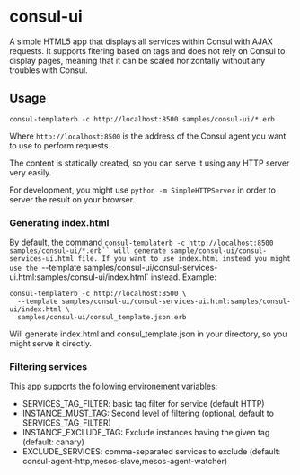 # consul-ui

A simple HTML5 app that displays all services within Consul with AJAX requests.
It supports fitering based on tags and does not rely on Consul to display pages,
meaning that it can be scaled horizontally without any troubles with Consul.

## Usage

```shell
consul-templaterb -c http://localhost:8500 samples/consul-ui/*.erb
```

Where `http://localhost:8500` is the address of the Consul agent you want to use to
perform requests.

The content is statically created, so you can serve it using any HTTP server very easily.

For development, you might use `python -m SimpleHTTPServer` in order to server the result
on your browser.

### Generating index.html

By default, the command `consul-templaterb -c http://localhost:8500 samples/consul-ui/*.erb``
will generate sample/consul-ui/consul-services-ui.html file. If you want to use index.html instead
you might use the `--template samples/consul-ui/consul-services-ui.html:samples/consul-ui/index.html`
instead. Example:

```shell
consul-templaterb -c http://localhost:8500 \
  --template samples/consul-ui/consul-services-ui.html:samples/consul-ui/index.html \
  samples/consul-ui/consul_template.json.erb
```

Will generate index.html and consul_template.json in your directory, so you might serve it directly.

### Filtering services

This app supports the following environement variables:

* SERVICES_TAG_FILTER: basic tag filter for service (default HTTP)
* INSTANCE_MUST_TAG: Second level of filtering (optional, default to SERVICES_TAG_FILTER)
* INSTANCE_EXCLUDE_TAG: Exclude instances having the given tag (default: canary)
* EXCLUDE_SERVICES: comma-separated services to exclude (default: consul-agent-http,mesos-slave,mesos-agent-watcher)